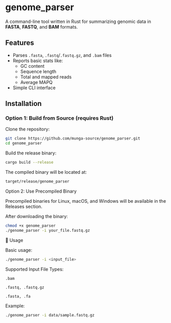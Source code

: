 # genome_parser

A command-line tool written in Rust for summarizing genomic data in **FASTA**, **FASTQ**, and **BAM** formats.

##  Features

- Parses `.fasta`, `.fastq`/`.fastq.gz`, and `.bam` files
- Reports basic stats like:
  - GC content
  - Sequence length
  - Total and mapped reads
  - Average MAPQ
- Simple CLI interface


## Installation


### Option 1: Build from Source (requires Rust)

Clone the repository:

```bash
git clone https://github.com/munga-source/genome_parser.git
cd genome_parser

```
Build the release binary:

```bash
cargo build --release

```

The compiled binary will be located at:

```bash
target/release/genome_parser

```

Option 2: Use Precompiled Binary

Precompiled binaries for Linux, macOS, and Windows will be available in the Releases section.

After downloading the binary:

```bash 
chmod +x genome_parser
./genome_parser -i your_file.fastq.gz

```

🧪 Usage

Basic usage:

```bash
./genome_parser -i <input_file>

```

Supported Input File Types:

    .bam

    .fastq, .fastq.gz

    .fasta, .fa

Example:

```bash
./genome_parser -i data/sample.fastq.gz
```


